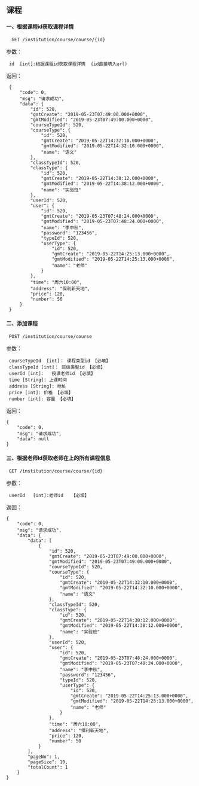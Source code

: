 ## 课程

#### 一、根据课程id获取课程详情

      GET /institution/course/course/{id}
      
参数：
  
     id  [int]:根据课程id获取课程详情  (id直接填入url)
     
返回：

     {
         "code": 0,
         "msg": "请求成功",
         "data": {
             "id": 520,
             "gmtCreate": "2019-05-23T07:49:00.000+0000",
             "gmtModified": "2019-05-23T07:49:00.000+0000",
             "courseTypeId": 520,
             "courseType": {
                 "id": 520,
                 "gmtCreate": "2019-05-22T14:32:10.000+0000",
                 "gmtModified": "2019-05-22T14:32:10.000+0000",
                 "name": "语文"
             },
             "classTypeId": 520,
             "classType": {
                 "id": 520,
                 "gmtCreate": "2019-05-22T14:38:12.000+0000",
                 "gmtModified": "2019-05-22T14:38:12.000+0000",
                 "name": "实验班"
             },
             "userId": 520,
             "user": {
                 "id": 520,
                 "gmtCreate": "2019-05-23T07:48:24.000+0000",
                 "gmtModified": "2019-05-23T07:48:24.000+0000",
                 "name": "李中秋",
                 "password": "123456",
                 "typeId": 520,
                 "userType": {
                     "id": 520,
                     "gmtCreate": "2019-05-22T14:25:13.000+0000",
                     "gmtModified": "2019-05-22T14:25:13.000+0000",
                     "name": "老师"
                 }
             },
             "time": "周六10:00",
             "address": "保利新天地",
             "price": 120,
             "number": 50
         }
     }

#### 二、添加课程

     POST /institution/course/course
     
参数：

     courseTypeId  [int]： 课程类型id 【必填】
     classTypeId [int]： 班级类型id 【必填】
     userId [int]:   授课老师id 【必填】
     time [String]: 上课时间
     address [String]: 地址
     price [int]: 价格 【必填】
     number [int]: 容量 【必填】
     
返回：
    
    {
        "code": 0,
        "msg": "请求成功",
        "data": null
    }
    
#### 三、根据老师Id获取老师在上的所有课程信息

     GET /institution/course/course/{id}

参数：

     userId   [int]:老师id   【必填】
     
返回：

    {
        "code": 0,
        "msg": "请求成功",
        "data": {
            "data": [
                {
                    "id": 520,
                    "gmtCreate": "2019-05-23T07:49:00.000+0000",
                    "gmtModified": "2019-05-23T07:49:00.000+0000",
                    "courseTypeId": 520,
                    "courseType": {
                        "id": 520,
                        "gmtCreate": "2019-05-22T14:32:10.000+0000",
                        "gmtModified": "2019-05-22T14:32:10.000+0000",
                        "name": "语文"
                    },
                    "classTypeId": 520,
                    "classType": {
                        "id": 520,
                        "gmtCreate": "2019-05-22T14:38:12.000+0000",
                        "gmtModified": "2019-05-22T14:38:12.000+0000",
                        "name": "实验班"
                    },
                    "userId": 520,
                    "user": {
                        "id": 520,
                        "gmtCreate": "2019-05-23T07:48:24.000+0000",
                        "gmtModified": "2019-05-23T07:48:24.000+0000",
                        "name": "李中秋",
                        "password": "123456",
                        "typeId": 520,
                        "userType": {
                            "id": 520,
                            "gmtCreate": "2019-05-22T14:25:13.000+0000",
                            "gmtModified": "2019-05-22T14:25:13.000+0000",
                            "name": "老师"
                        }
                    },
                    "time": "周六10:00",
                    "address": "保利新天地",
                    "price": 120,
                    "number": 50
                }
            ],
            "pageNo": 1,
            "pageSize": 10,
            "totalCount": 1
        }
    }
    
     
 
     